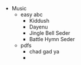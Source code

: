 - Music
	- easy abc
		- Kiddush
		- Dayenu
		- Jingle Bell Seder
		- Battle Hymn Seder
	- pdfs
		- chad gad ya
		-